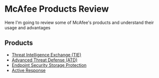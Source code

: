 # McAfee Products Review
 Here I'm going to review some of McAfee's products and understand their usage and advantages

## Products
- [Threat Intelligence Exchange (TIE)](/Products/Threat%20Intelligence%20Exchange.md)
- [Advanced Threat Defense (ATD)](/Products/Advanced%20Threat%20Defense.md)
- [Endpoint Security Storage Protection](/Products/Endpoint%20Security%20Storage%20Protection.md)
- [Active Response](/Products/Active%20Response.md)